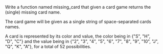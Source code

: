 Write a function named missing_card that given a card game returns the (single) missing card name.

The card game will be given as a single string of space-separated cards names.

A card is represented by its color and value, the color being in {"S", "H", "D", "C"} and the value being in {"2", "3", "4", "5", "6", "7", "8", "9", "10", "J", "Q", "K", "A"}, for a total of 52 possibilities.